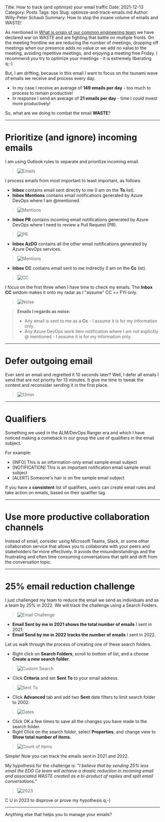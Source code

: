 Title: How to track (and optimize) your email traffic
Date: 2021-12-13
Category: Posts 
Tags: tips
Slug: optimize-and-track-emails.md
Author: Willy-Peter Schaub
Summary: How to stop the insane volume of emails and WASTE!

As mentioned in [What is origin of our common engineering team](/common-engineering-journal-1.html) we have declared war on *WASTE* and are fighting that battle on multiple fronts. On the meeting frontline we are reducing the number of meetings, dropping off meetings when our presence adds no value or we add no value to the meeting, avoiding repetitive meetings, and enjoying a meeting free Friday. I recommend you try to optimize your meetings - it is extremely liberating q;-) 

But, I am drifting, because in this email I want to focus on the tsunami wave of emails we receive and process every day. 

- In my case I receive an average of **149 emails per day** - too much to process to remain productive! 
- In response I send an average of **21 emails per day** - time I could invest more productively!

So, what are we doing to combat the email **WASTE**?

---

# Prioritize (and ignore) incoming emails

I am using Outlook rules to separate and prioritize incoming email.

> ![Emails](../Images/optimize-and-track-emails-1.png)

I process emails from most important to least important, as follows:

- **Inbox** contains email sent directly to me (I am on the **To** list).
- **Inbox Mentions** contains email notifications generated by Azure DevOps where I am @mentioned.

> ![Mentions](../Images/optimize-and-track-emails-2.png)

- **Inbox PR** contains incoming email notifications generated by Azure DevOps where I need to review a Pull Request (PR).

> ![PR](../Images/optimize-and-track-emails-3.png)

- **Inbox AzDO** contains all the other email notifications generated by Azure DevOps services.


> ![Mentions](../Images/optimize-and-track-emails-4.png)

- **Inbox CC** contains email sent to me indirectly (I am on the **Cc** list).


> ![CC](../Images/optimize-and-track-emails-5.png)

I focus on the first three when I have time to check my emails. The **Inbox CC** seldom makes it onto my radar as I "assume" CC == FYI only.

> ![Noise](../Images/optimize-and-track-emails-0.png)

> 
> **Emails I regards as noise:**
> - Any email is sent to me as a **Cc** - I assume it is for my information only.
> - Any Azure DevOps work item notification where I am not explicitly @ mentioned - I assume it is for my information only.
> 

---

# Defer outgoing email

Ever sent an email and regretted it 10 seconds later? Well, I defer all emails I send that are not priority for 13 minutes. It give me time to tweak the content and reconsider sending it in the first place.

> ![13min](../Images/optimize-and-track-emails-6.png)

---

# Qualifiers

Something we used in the ALM/DevOps Ranger era and which I have noticed making a comeback in our group the use of qualifiers in the email subject.

For example:

- [INFO] This is an information-only email sample email subject
- [NOTIFICATION] This is an important notification email sample email subject
- [ALERT] Someone's hair is on fire sample email subject

If you have a **consistent** list of qualifiers, users can create email rules and take action on emails, based on their qualifier tag.

---

# Use more productive collaboration channels

Instead of email, consider using Microsoft Teams, Slack, or some other collaboration service that allows you to collaborate with your peers and stakeholders far more effectively. It avoids the misunderstandings and the frustrating and often time consuming conversations that split and drift from the conversation topic.

---

# 25% email reduction challenge

I just challenged my team to reduce the email we send as individuals and as a team by 25% in 2022. We will track the challenge using a Search Folders.

> ![Email Challenge](../Images/optimize-and-track-emails-7.png)

- **Email Sent by me in 2021 shows the total number of emails** I sent in 2021.
- **Email Send by me in 2022 tracks the number of emails** I sent in 2022.

Let us walk through the process of creating one of these search folders.

- Right click on **Search Folders**, scroll to bottom of list, and a choose **Create a new search folder**.

> ![Custom Search](../Images/optimize-and-track-emails-8.png)

- Click **Criteria** and set **Sent To** to your email address.

> ![Sent To](../Images/optimize-and-track-emails-9.png)

- Click **Advanced** tab and add two **Sent** date filters to limit search folder to 2002.

> ![Dates](../Images/optimize-and-track-emails-10.png)

- Click OK a few times to save all the changes you have made to the search folder.
- Right Click on the search folder, select **Properties**, and change view to **Show total number of items.**

> ![Count of items](../Images/optimize-and-track-emails-11.png)

Simple! Now you can track the emails sent in 2021 and 2022.

My hypothesis for the challenge is: "_I believe that by sending 25% less email the EDO Ce team will achieve a drastic reduction in incoming email and associated WASTE created as a bi-product of replies and split email conversations._" 

> ![2023](../Images/optimize-and-track-emails-12.png)

C U in 2023 to disprove or prove my hypothesis q;-)

---

Anything else that helps you to manage your emails?

